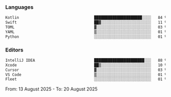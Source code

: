 <!--START_SECTION:waka-->
### Languages
```txt
Kotlin                                 █████████████████████░░░░   84 %
Swift                                  ██▓░░░░░░░░░░░░░░░░░░░░░░   11 %
TOML                                   ▓░░░░░░░░░░░░░░░░░░░░░░░░   03 %
YAML                                   ▒░░░░░░░░░░░░░░░░░░░░░░░░   01 %
Python                                 ░░░░░░░░░░░░░░░░░░░░░░░░░   01 %
```

### Editors
```txt
IntelliJ IDEA                          ██████████████████████░░░   88 %
Xcode                                  ██▒░░░░░░░░░░░░░░░░░░░░░░   10 %
Cursor                                 ▓░░░░░░░░░░░░░░░░░░░░░░░░   03 %
VS Code                                ▒░░░░░░░░░░░░░░░░░░░░░░░░   01 %
Fleet                                  ░░░░░░░░░░░░░░░░░░░░░░░░░   01 %
```

From: 13 August 2025 - To: 20 August 2025
<!--END_SECTION:waka-->
